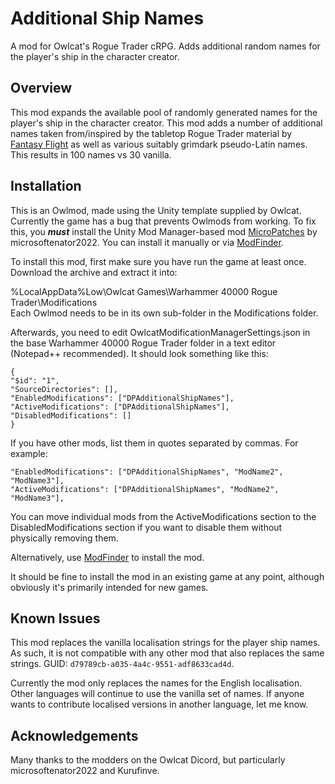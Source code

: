 # Additional Ship Names
A mod for Owlcat's Rogue Trader cRPG. Adds additional random names for the player's ship in the character creator.

## Overview
This mod expands the available pool of randomly generated names for the player's ship in the character creator. This mod adds a number of additional names taken from/inspired by the tabletop Rogue Trader material by [Fantasy Flight](https://www.fantasyflightgames.com) as well as various suitably grimdark pseudo-Latin names. This results in 100 names vs 30 vanilla.

## Installation
This is an Owlmod, made using the Unity template supplied by Owlcat. Currently the game has a bug that prevents Owlmods from working. To fix this, you ***must*** install the Unity Mod Manager-based mod [MicroPatches](https://github.com/microsoftenator2022/MicroPatches/releases) by microsoftenator2022. You can install it manually or via [ModFinder](https://www.nexusmods.com/warhammer40kroguetrader/mods/146).

To install this mod, first make sure you have run the game at least once. Download the archive and extract it into:

%LocalAppData%Low\Owlcat Games\Warhammer 40000 Rogue Trader\Modifications\
Each Owlmod needs to be in its own sub-folder in the Modifications folder.

Afterwards, you need to edit OwlcatModificationManagerSettings.json in the base Warhammer 40000 Rogue Trader folder in a text editor (Notepad++ recommended). It should look something like this:

```
{
"$id": "1",
"SourceDirectories": [],
"EnabledModifications": ["DPAdditionalShipNames"],
"ActiveModifications": ["DPAdditionalShipNames"],
"DisabledModifications": []
}
```

If you have other mods, list them in quotes separated by commas. For example:

```
"EnabledModifications": ["DPAdditionalShipNames", "ModName2", "ModName3"],
"ActiveModifications": ["DPAdditionalShipNames", "ModName2", "ModName3"],
```

You can move individual mods from the ActiveModifications section to the DisabledModifications section if you want to disable them without physically removing them.

Alternatively, use [ModFinder](https://www.nexusmods.com/warhammer40kroguetrader/mods/146) to install the mod.

It should be fine to install the mod in an existing game at any point, although obviously it's primarily intended for new games.

## Known Issues
This mod replaces the vanilla localisation strings for the player ship names. As such, it is not compatible with any other mod that also replaces the same strings. GUID: `d79789cb-a035-4a4c-9551-adf8633cad4d`.

Currently the mod only replaces the names for the English localisation. Other languages will continue to use the vanilla set of names. If anyone wants to contribute localised versions in another language, let me know.

## Acknowledgements
Many thanks to the modders on the Owlcat Dicord, but particularly microsoftenator2022 and Kurufinve.
